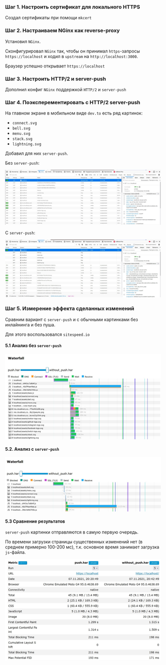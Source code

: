 ### Шаг 1. Настроить сертификат для локального HTTPS

Создал сертификаты при помощи `mkcert`

### Шаг 2. Настраиваем NGinx как reverse-proxy

Установил `NGinx`.

Сконфигурировал `NGinx` так, чтобы он принимал `https`-запросы `https://localhost` и ходил в `upstream` на `http://localhost:3000`.

Браузер успешно открывает `https://localhost`

### Шаг 3. Настроить HTTP/2 и server-push

Дополнил конфиг `NGinx` поддержкой `HTTP/2` и `server-push`

### Шаг 4. Поэксперементировать с HTTP/2 server-push

На главном экране в мобильном виде `dev.to` есть ряд картинок:

- `connect.svg`
- `bell.svg`
- `menu.svg`
- `stack.svg`
- `lightning.svg`

Добавил для них `server-push`.

Без `server-push`:

![Screenshot](https://github.com/Exterm1nate/rails-optimization-task5/blob/master/results/without_push_network.jpg?raw=true)

С `server-push`:

![Screenshot](https://github.com/Exterm1nate/rails-optimization-task5/blob/master/results/push_network.jpg?raw=true)

### Шаг 5. Измерение эффекта сделанных изменений

Сравним вариант с `server-push` и с обычными картинками без инлайнинга и без пуша.

Для этого воспользовался `sitespeed.io`

#### 5.1 Анализ без `server-push`

![Screenshot](https://github.com/Exterm1nate/rails-optimization-task5/blob/master/results/without_push_waterfall.jpg?raw=true)

#### 5.2. Анализ с `server-push`

![Screenshot](https://github.com/Exterm1nate/rails-optimization-task5/blob/master/results/push_waterfall.jpg?raw=true)

#### 5.3 Сравнение результатов

`server-push` картинки отправляются в самую первую очередь.

По времени загрузки страницы существенных изменений нет (в среднем примерно 100-200 мс), т.к. основное время занимает загрузка `js`-файла.

![Screenshot](https://github.com/Exterm1nate/rails-optimization-task5/blob/master/results/compare.jpg?raw=true)

